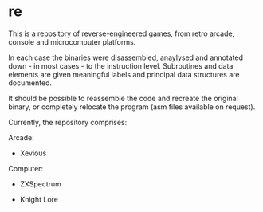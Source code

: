 # re
This is a repository of reverse-engineered games, from retro arcade, console and microcomputer platforms.

In each case the binaries were disassembled, anaylysed and annotated down - in most cases - to the instruction level. Subroutines and data elements are given meaningful labels and principal data structures are documented.

It should be possible to reassemble the code and recreate the original binary, or completely relocate the program (asm files available on request).

Currently, the repository comprises:

Arcade:

- Xevious

Computer:

- ZXSpectrum

* Knight Lore

